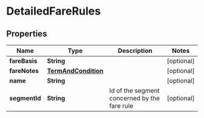 

# DetailedFareRules


## Properties

| Name | Type | Description | Notes |
|------------ | ------------- | ------------- | -------------|
|**fareBasis** | **String** |  |  [optional] |
|**fareNotes** | [**TermAndCondition**](TermAndCondition.md) |  |  [optional] |
|**name** | **String** |  |  [optional] |
|**segmentId** | **String** | Id of the segment concerned by the fare rule |  [optional] |



